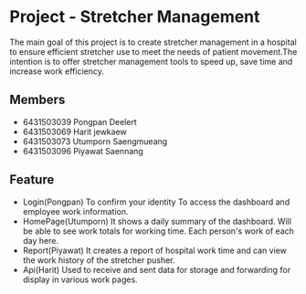 # Project - Stretcher Management
  The main goal of this project is to create stretcher management in a hospital to ensure efficient stretcher use to meet the needs of patient movement.The intention is to offer stretcher management tools to speed up, save time and increase work efficiency.
## Members
- 6431503039   Pongpan Deelert
- 6431503069   Harit jewkaew
- 6431503073   Utumporn Saengmueang
- 6431503096   Piyawat Saennang


## Feature
- Login(Pongpan) To confirm your identity To access the dashboard and employee work information.
- HomePage(Utumporn) It shows a daily summary of the dashboard. Will be able to see work totals for working time. Each person's work of each day here.
- Report(Piyawat) It creates a report of hospital work time and can view the work history of the stretcher pusher.
- Api(Harit) Used to receive and sent data for storage and forwarding for display in various work pages.
